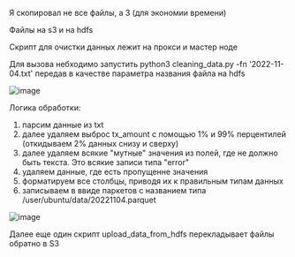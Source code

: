 Я скопировал не все файлы, а 3 (для экономии времени)

Файлы на s3 и на hdfs

Скрипт для очистки данных лежит на прокси и мастер ноде

Для вызова небходимо запустить python3 cleaning_data.py -fn '2022-11-04.txt'
передав в качестве параметра названия файла на hdfs

![image](https://github.com/user-attachments/assets/4a6aff37-17d2-4125-aa67-93a9f73821bf)




Логика обработки:
1) парсим данные из txt
2) далее удаляем выброс tx_amount с помощью 1% и 99% перцентилей (откидываем 2% данных снизу и сверху)
3) далее удаляем всякие "мутные" значения из полей, где не должно быть текста. Это всякие записи типа "error"
4) удаляем данные, где есть пропущенне значения
5) форматируем все столбцы, приводя их к правильным типам данных
6) записываем в ввиде паркетов с названием типа /user/ubuntu/data/20221104.parquet


![image](https://github.com/user-attachments/assets/a03997e0-0784-4e1c-94cb-84fa687168af)

Далее еще один скрипт upload_data_from_hdfs перекладывает файлы обратно в S3

